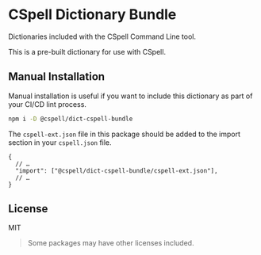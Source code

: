 # CSpell Dictionary Bundle

Dictionaries included with the CSpell Command Line tool.

This is a pre-built dictionary for use with CSpell.

## Manual Installation

Manual installation is useful if you want to include this dictionary as part of your CI/CD lint process.

```sh
npm i -D @cspell/dict-cspell-bundle
```

The `cspell-ext.json` file in this package should be added to the import section in your `cspell.json` file.

```jsonc
{
  // …
  "import": ["@cspell/dict-cspell-bundle/cspell-ext.json"],
  // …
}
```

## License

MIT

> Some packages may have other licenses included.

<!--- @@inject: ../../static/footer.md --->
